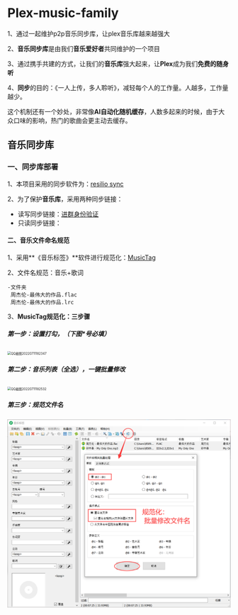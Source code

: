 # Plex-music-family
1、通过一起维护p2p音乐同步库，让plex音乐库越来越强大

2、**音乐同步库**是由我们**音乐爱好者**共同维护的一个项目

3、通过携手共建的方式，让我们的**音乐库**强大起来，让**Plex**成为我们**免费的随身听**

4、**同步**的目的：《一人上传，多人聆听》，减轻每个人的工作量。人越多，工作量越少。

这个机制还有一个妙处，非常像**AI自动化随机缓存**，人数多起来的时候，由于大众口味的影响，热门的歌曲会更主动去缓存。

## 音乐同步库

### 一、同步库部署

1、本项目采用的同步软件为：[resilio sync](https://www.resilio.com/)

2、为了保护**音乐库**，采用两种同步链接：

- 读写同步链接：<u>进群身份验证</u>
- 只读同步链接：

#### 二、音乐文件命名规范

1、采用**《音乐标签》**软件进行规范化：[MusicTag](https://github.com/Howardnm/Plex-music-family/releases/tag/basics)

2、文件名规范：音乐+歌词

```
-文件夹
 周杰伦-最伟大的作品.flac
 周杰伦-最伟大的作品.lrc
```

3、**MusicTag规范化：三步骤**

##### 第一步：设置打勾，（下图*号**必填**）

<img src="https://user-images.githubusercontent.com/55622355/178245221-ae44c705-b7e4-4d87-8922-be0198d68cab.png" alt="QQ截图20220711182347" style="zoom:50%;" />

##### 第二步：音乐列表（全选），一键批量修改

<img src="https://user-images.githubusercontent.com/55622355/178245246-73c62f7b-56a6-43a4-b87a-26fcf2a8d8bb.png" alt="QQ截图20220711182532" style="zoom:50%;" />

##### 第三步：规范文件名

![image-20220711182137692](https://raw.githubusercontent.com/Howardnm/PicGo-image/main/img/image-20220711182137692.png)


